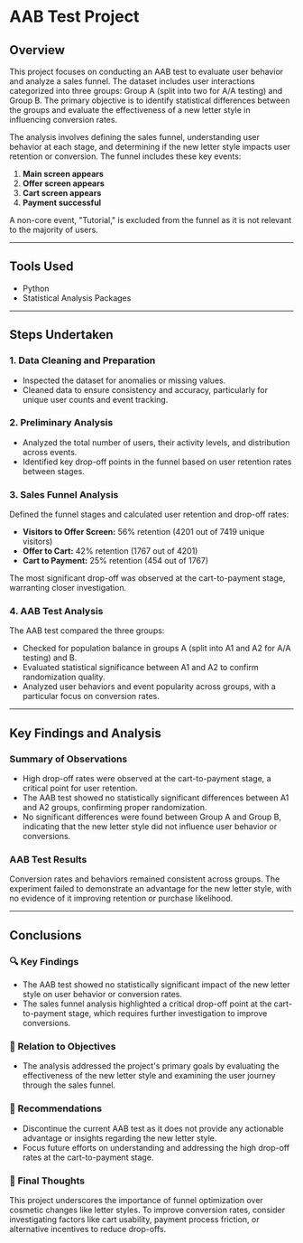 # AAB Test Project

## Overview
This project focuses on conducting an AAB test to evaluate user behavior and analyze a sales funnel. The dataset includes user interactions categorized into three groups: Group A (split into two for A/A testing) and Group B. The primary objective is to identify statistical differences between the groups and evaluate the effectiveness of a new letter style in influencing conversion rates.

The analysis involves defining the sales funnel, understanding user behavior at each stage, and determining if the new letter style impacts user retention or conversion. The funnel includes these key events:

1. **Main screen appears**
2. **Offer screen appears**
3. **Cart screen appears**
4. **Payment successful**

A non-core event, "Tutorial," is excluded from the funnel as it is not relevant to the majority of users.

---

## Tools Used
- Python
- Statistical Analysis Packages

---

## Steps Undertaken

### 1. Data Cleaning and Preparation
- Inspected the dataset for anomalies or missing values.
- Cleaned data to ensure consistency and accuracy, particularly for unique user counts and event tracking.

### 2. Preliminary Analysis
- Analyzed the total number of users, their activity levels, and distribution across events.
- Identified key drop-off points in the funnel based on user retention rates between stages.

### 3. Sales Funnel Analysis
Defined the funnel stages and calculated user retention and drop-off rates:
- **Visitors to Offer Screen:** 56% retention (4201 out of 7419 unique visitors)
- **Offer to Cart:** 42% retention (1767 out of 4201) 
- **Cart to Payment:** 25% retention (454 out of 1767)

The most significant drop-off was observed at the cart-to-payment stage, warranting closer investigation.

### 4. AAB Test Analysis
The AAB test compared the three groups:
- Checked for population balance in groups A (split into A1 and A2 for A/A testing) and B.
- Evaluated statistical significance between A1 and A2 to confirm randomization quality.
- Analyzed user behaviors and event popularity across groups, with a particular focus on conversion rates.

---

## Key Findings and Analysis

### Summary of Observations
- High drop-off rates were observed at the cart-to-payment stage, a critical point for user retention.
- The AAB test showed no statistically significant differences between A1 and A2 groups, confirming proper randomization.
- No significant differences were found between Group A and Group B, indicating that the new letter style did not influence user behavior or conversions.

### AAB Test Results
Conversion rates and behaviors remained consistent across groups. The experiment failed to demonstrate an advantage for the new letter style, with no evidence of it improving retention or purchase likelihood.

---

## Conclusions

### 🔍 Key Findings
- The AAB test showed no statistically significant impact of the new letter style on user behavior or conversion rates.
- The sales funnel analysis highlighted a critical drop-off point at the cart-to-payment stage, which requires further investigation to improve conversions.

### 🎯 Relation to Objectives
- The analysis addressed the project's primary goals by evaluating the effectiveness of the new letter style and examining the user journey through the sales funnel.

### 🚀 Recommendations
- Discontinue the current AAB test as it does not provide any actionable advantage or insights regarding the new letter style.
- Focus future efforts on understanding and addressing the high drop-off rates at the cart-to-payment stage.

### 📝 Final Thoughts
This project underscores the importance of funnel optimization over cosmetic changes like letter styles. To improve conversion rates, consider investigating factors like cart usability, payment process friction, or alternative incentives to reduce drop-offs.
